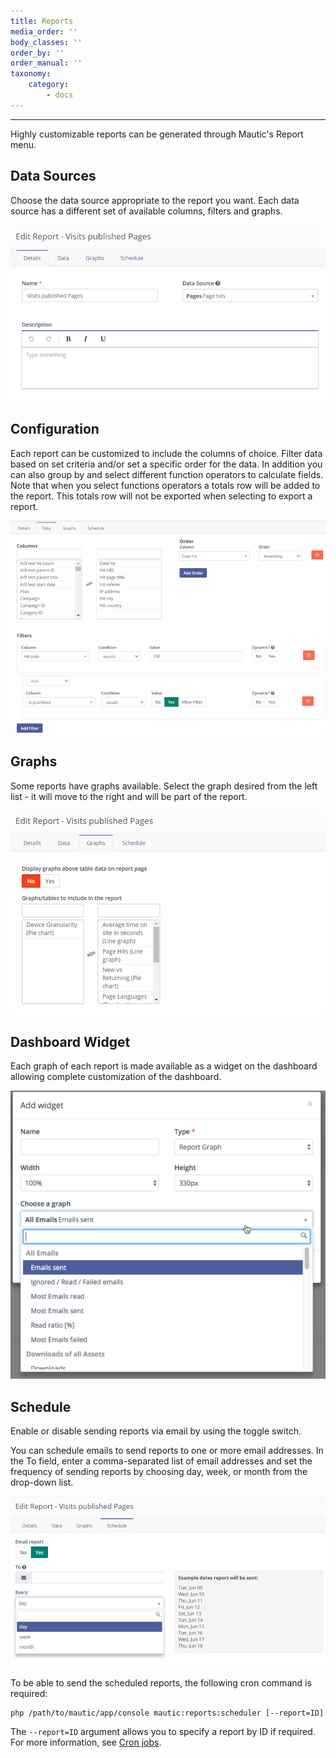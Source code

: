 ```yaml
---
title: Reports
media_order: ''
body_classes: ''
order_by: ''
order_manual: ''
taxonomy:
    category:
        - docs
---
```


-----------

Highly customizable reports can be generated through Mautic's Report menu.

## Data Sources

Choose the data source appropriate to the report you want. Each data source has a different set of available columns, filters and graphs.

![The Details tab in the Edit Report window](data-source.png)

## Configuration

Each report can be customized to include the columns of choice. Filter data based on set criteria and/or set a specific order for the data.
In addition you can also group by and select different function operators to calculate fields. Note that when you select functions operators a totals row will be added to the report. This totals row will not be exported when selecting to export a report.

![The Data tab in the Edit Report window](config.png)

## Graphs

Some reports have graphs available. Select the graph desired from the left list - it will move to the right and will be part of the report.

![The Graphs tab in the Edit Report window](graphs.png)

## Dashboard Widget

Each graph of each report is made available as a widget on the dashboard allowing complete customization of the dashboard.

![The Add Widget window on the Dashboard](widget.png)

## Schedule

Enable or disable sending reports via email by using the toggle switch.

You can schedule emails to send reports to one or more email addresses. In the To field, enter a comma-separated list of email addresses and set the frequency of sending reports by choosing day, week, or month from the drop-down list.

![The Schedule tab in the Edit Report window](schedule.png)

To be able to send the scheduled reports, the following cron command is required:

```
php /path/to/mautic/app/console mautic:reports:scheduler [--report=ID]
```
The `--report=ID` argument allows you to specify a report by ID if required. For more information, see [Cron jobs][link macro].

[link macro]:</setup/cron-jobs>
